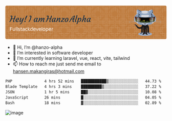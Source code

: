 ![Header](./github-header-image.png)

- 👋 Hi, I’m @hanzo-alpha
- 👀 I’m interested in software developer
- 🌱 I’m currently learning laravel, vue, react, vite, tailwind
- 📫 How to reach me just send me email to hansen.makangiras@hotmail.com 

<!---
hanzo-alpha/hanzo-alpha is a ✨ special ✨ repository because its `README.md` (this file) appears on your GitHub profile.
You can click the Preview link to take a look at your changes.
--->

<!--START_SECTION:waka-->

```txt
PHP              4 hrs 52 mins   ███████████▒░░░░░░░░░░░░░   44.73 %
Blade Template   4 hrs 3 mins    █████████▒░░░░░░░░░░░░░░░   37.22 %
JSON             1 hr 5 mins     ██▓░░░░░░░░░░░░░░░░░░░░░░   10.08 %
JavaScript       26 mins         █░░░░░░░░░░░░░░░░░░░░░░░░   04.05 %
Bash             18 mins         ▓░░░░░░░░░░░░░░░░░░░░░░░░   02.89 %
```

<!--END_SECTION:waka-->

![image](https://github.com/hanzo-alpha/hanzo-alpha/assets/111342797/c4bd2977-6123-4017-8652-6e166259b484)

